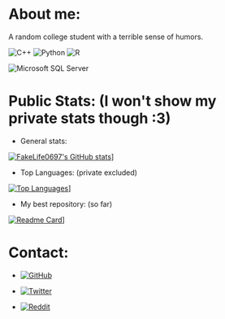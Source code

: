 # About me:
A random college student with a terrible sense of humors.


![C++](https://img.shields.io/badge/C%2B%2B-00599C?style=for-the-badge&logo=c%2B%2B&logoColor=white)
![Python](https://img.shields.io/badge/Python-3776AB?style=for-the-badge&logo=python&logoColor=white)
![R](https://img.shields.io/badge/R-276DC3?style=for-the-badge&logo=r&logoColor=white)

![Microsoft SQL Server](https://img.shields.io/badge/Microsoft_SQL_Server-CC2927?style=for-the-badge&logo=microsoft-sql-server&logoColor=white)

# Public Stats: (I won't show my private stats though :3)

- General stats:

[![FakeLife0697's GitHub stats](https://github-readme-stats.vercel.app/api?username=FakeLife0697&show_icons=true&theme=dark#gh-dark-mode-only)](https://github.com/anuraghazra/github-readme-stats)]


- Top Languages: (private excluded)

[![Top Languages](https://github-readme-stats.vercel.app/api/top-langs/?username=FakeLife0697&size_weight=0.5&count_weight=0.5&hide=html,css&layout=pie)](https://github.com/anuraghazra/github-readme-stats)]

- My best repository: (so far)

[![Readme Card](https://github-readme-stats.vercel.app/api/pin/?username=FakeLife0697&repo=HiddenBot-py&show_owner=true)](https://github.com/anuraghazra/github-readme-stats)]


# Contact:
- [![GitHub](https://img.shields.io/badge/GitHub-100000?style=for-the-badge&logo=github&logoColor=white)](https://github.com/FakeLife0697)

- [![Twitter](https://img.shields.io/badge/Twitter-1DA1F2?style=for-the-badge&logo=twitter&logoColor=white)](https://twitter.com/FakeLife0697)

- [![Reddit](https://aleen42.github.io/badges/src/reddit.svg)](https://www.reddit.com/user/FakeLife0697)

<!--
**FakeLife0697/FakeLife0697** is a ✨ _special_ ✨ repository because its `README.md` (this file) appears on your GitHub profile.

Here are some ideas to get you started:

- 🔭 I’m currently working on ...
- 🌱 I’m currently learning ...
- 👯 I’m looking to collaborate on ...
- 🤔 I’m looking for help with ...
- 💬 Ask me about ...
- 📫 How to reach me: ...
- 😄 Pronouns: ...
- ⚡ Fun fact: ...

- [![]()]()
- [![Discord](https://img.shields.io/badge/Discord-7289DA?style=for-the-badge&logo=discord&logoColor=white)]()

- [![LinkedIn](https://img.shields.io/badge/LinkedIn-0077B5?style=for-the-badge&logo=linkedin&logoColor=white)]()

- [![Facebook](https://img.shields.io/badge/Facebook-1877F2?style=for-the-badge&logo=facebook&logoColor=white)]()
-->

